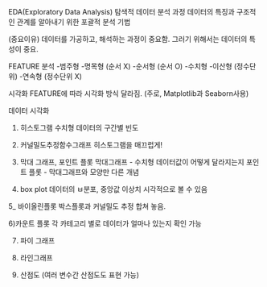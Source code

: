 EDA(Exploratory Data Analysis)
탐색적 데이터 분석 과정
데이터의 특징과 구조적인 관계를 알아내기 위한 포괄적 분석 기법

(중요이유)
데이터를 가공하고, 해석하는 과정이 중요함. 
그러기 위해서는 데이터의 특성이 중요.

FEATURE 분석
-범주형
     -명목형 (순서 X)
     -순서형 (순서 O)
-수치형
    -이산형 (정수단위)
    -연속형 (정수단위 X)
    
시각화
FEATURE에 따라 시각화 방식 달라짐.
(주로, Matplotlib과 Seaborn사용)

데이터 시각화
1) 히스토그램
수치형 데이터의 구간별 빈도

2) 커널밀도추정함수그래프
히스토그램을 매끄럽게!

3) 막대 그래프, 포인트 플롯
막대그래프 - 수치형 데이터값이 어떻게 달라지는지
포인트 플롯 - 막대그래프와 모양만 다른 개념

4) box plot
데이터의 ㅂ분포, 중앙값 이상치 시각적으로 볼 수 있음

5_ 바이올린플롯
박스플롯과 커널밀도 추정 합쳐 놓음. 

6)카운트 플롯
각 카테고리 별로 데이터가 얼마나 있는지 확인 가능

7) 파이 그래프

8) 라인그래프

9) 산점도
(여러 변수간 산점도도 표현 가능)
